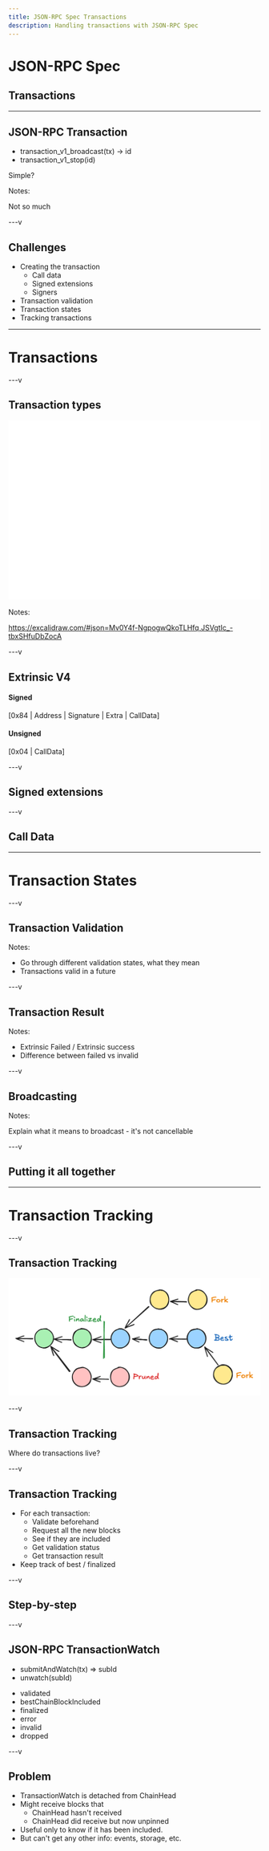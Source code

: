 ```yaml
---
title: JSON-RPC Spec Transactions
description: Handling transactions with JSON-RPC Spec
---
```


# JSON-RPC Spec

## Transactions

---

## JSON-RPC Transaction

- transaction_v1_broadcast(tx) -> id
- transaction_v1_stop(id)

Simple? <!-- .element: class="fragment" --->

Notes:

Not so much

---v

## Challenges

- Creating the transaction
  - Call data
  - Signed extensions
  - Signers
- Transaction validation
- Transaction states
- Tracking transactions

---

# Transactions

---v

## Transaction types

<img rounded src="./img/transactions.svg" />

Notes:

https://excalidraw.com/#json=Mv0Y4f-NgpogwQkoTLHfq,JSVgtIc_-tbxSHfuDbZocA

---v

## Extrinsic V4

#### Signed

[0x84 | Address | Signature | Extra | CallData]

#### Unsigned

[0x04 | CallData]

---v

## Signed extensions

---v

## Call Data

---

# Transaction States

---v

## Transaction Validation

Notes:

- Go through different validation states, what they mean
- Transactions valid in a future

---v

## Transaction Result

Notes:

- Extrinsic Failed / Extrinsic success
- Difference between failed vs invalid

---v

## Broadcasting

Notes:

Explain what it means to broadcast - it's not cancellable

---v

## Putting it all together

---

# Transaction Tracking

---v

## Transaction Tracking

<img rounded src="./img/block-states.png" />

---v

## Transaction Tracking

Where do transactions live?

---v

## Transaction Tracking

- For each transaction:
  - Validate beforehand
  - Request all the new blocks
  - See if they are included
  - Get validation status
  - Get transaction result
- Keep track of best / finalized

---v

## Step-by-step

---v

## JSON-RPC TransactionWatch

<pba-cols>
<pba-col>

- submitAndWatch(tx) => subId
- unwatch(subId)

</pba-col>
<pba-col>

- validated
- bestChainBlockIncluded
- finalized
- error
- invalid
- dropped

</pba-col>
</pba-cols>

---v

## Problem

- TransactionWatch is detached from ChainHead
- Might receive blocks that
  - ChainHead hasn't received
  - ChainHead did receive but now unpinned
- Useful only to know if it has been included.
- But can't get any other info: events, storage, etc.

